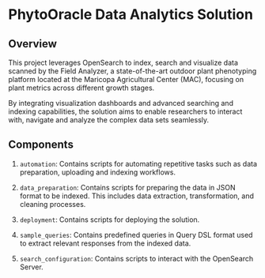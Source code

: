 # PhytoOracle Data Analytics Solution

## Overview

This project leverages OpenSearch to index, search and visualize data scanned by the Field Analyzer, a state-of-the-art outdoor plant phenotyping platform located at the Maricopa Agricultural Center (MAC), focusing on plant metrics across different growth stages. 

By integrating visualization dashboards and advanced searching and indexing capabilities, the solution aims to enable researchers to interact with, navigate and analyze the complex data sets seamlessly.

## Components

1. `automation`: Contains scripts for automating repetitive tasks such as data preparation, uploading and indexing workflows.

1. `data_preparation`: Contains scripts for preparing the data in JSON format to be indexed. This includes data extraction, transformation, and cleaning processes.

1. `deployment`: Contains scripts for deploying the solution.

1. `sample_queries`: Contains predefined queries in Query DSL format used to extract relevant responses from the indexed data.

1. `search_configuration`: Contains scripts to interact with the OpenSearch Server.
